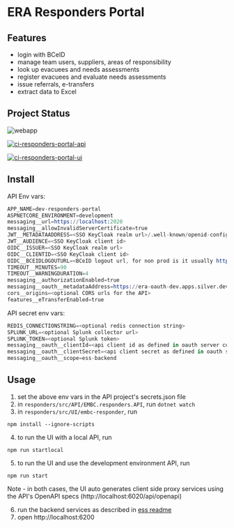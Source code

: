 # ERA Responders Portal

## Features

- login with BCeID
- manage team users, suppliers, areas of responsibility
- look up evacuees and needs assessments
- register evacuees and evaluate needs assessments
- issue referrals, e-transfers
- extract data to Excel
## Project Status

![webapp](https://img.shields.io/website?url=https%3A%2F%2Fera-responders.embc.gov.bc.ca%2F)

[![ci-responders-portal-api](https://github.com/bcgov/embc-ess-mod/actions/workflows/ci-responders-portal-api.yml/badge.svg)](https://github.com/bcgov/embc-ess-mod/actions/workflows/ci-responders-portal-api.yml)

[![ci-responders-portal-ui](https://github.com/bcgov/embc-ess-mod/actions/workflows/ci-responders-portal-ui.yml/badge.svg)](https://github.com/bcgov/embc-ess-mod/actions/workflows/ci-responders-portal-ui.yml)

## Install

API Env vars:
```s
APP_NAME=dev-responders-portal
ASPNETCORE_ENVIRONMENT=development
messaging__url=https://localhost:2020
messaging__allowInvalidServerCertificate=true
JWT__METADATAADDRESS=<SSO KeyCloak realm url>/.well-known/openid-configuration
JWT__AUDIENCE=<SSO KeyCloak client id>
OIDC__ISSUER=<SSO KeyCloak realm url>
OIDC__CLIENTID=<SSO KeyCloak client id>
OIDC__BCEIDLOGOUTURL=<BCeID logout url, for non prod is it usually https://logontest7.gov.bc.ca/clp-cgi/logoff.cgi>
TIMEOUT__MINUTES=90
TIMEOUT__WARNINGDURATION=4
messaging__authorizationEnabled=true
messaging__oauth__metadataAddress=https://era-oauth-dev.apps.silver.devops.gov.bc.ca/.well-known/openid-configuration
cors__origins=<optional CORS urls for the API>
features__eTransferEnabled=true
```

API secret env vars:

```s
REDIS_CONNECTIONSTRING=<optional redis connection string>
SPLUNK_URL=<optional Splunk collector url>
SPLUNK_TOKEN=<optional Splunk token>
messaging__oauth__clientId=<api client id as defined in oauth server config>
messaging__oauth__clientSecret=<api client secret as defined in oauth server config>
messaging__oauth__scope=ess-backend
```

## Usage

1. set the above env vars in the API project's secrets.json file
2. in `responders/src/API/EMBC.responders.API`, run `dotnet watch`
3. in `responders/src/UI/embc-responder`, run 
```
npm install --ignore-scripts
```
4. to run the UI with a local API, run
```
npm run startlocal
```
5. to run the UI and use the development environment API, run
```
npm run start
```
Note - in both cases, the UI auto generates client side proxy services using the API's OpenAPI specs (http://localhost:6020/api/openapi)

6. run the backend services as described in [ess readme](../ess)
7. open http://localhost:6200